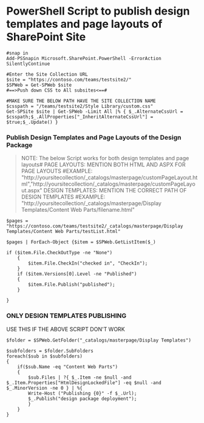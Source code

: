# PowerShell Script to publish design templates and page layouts of SharePoint Site

    #snap in
    Add-PSSnapin Microsoft.SharePoint.PowerShell -ErrorAction SilentlyContinue 

    #Enter the Site Collection URL
    $site = "https://contoso.com/teams/testsite2/"
    $SPWeb = Get-SPWeb $site
    #==>Push down CSS to All subsites<==#
    
    #MAKE SURE THE BELOW PATH HAVE THE SITE COLLECTION NAME
    $csspath = "/teams/testsite2/Style Library/custom.css"
    Get-SPSite $site | Get-SPWeb -Limit All |% { $_.AlternateCssUrl = $csspath;$_.AllProperties["_InheritAlternateCssUrl"] = $true;$_.Update() }


### Publish Design Templates and Page Layouts of the Design Package
> NOTE: The below Script works for both design templates and page layouts#
> PAGE LAYOUTS: MENTION BOTH HTML AND ASPX FOR PAGE LAYOUTS
>               #EXAMPLE: "http://yoursitecollection/_catalogs/masterpage/customPageLayout.html","http://yoursitecollection/_catalogs/masterpage/customPageLayout.aspx"
> DESIGN TEMPLATES: MENTION THE CORRECT PATH OF DESIGN TEMPLATES
>               #EXAMPLE: "http://yoursitecollection/_catalogs/masterpage/Display Templates/Content Web Parts/filename.html"


    $pages = "https://contoso.com/teams/testsite2/_catalogs/masterpage/Display Templates/Content Web Parts/testList.html"

    $pages | ForEach-Object {$item = $SPWeb.GetListItem($_)

    if ($item.File.CheckOutType -ne "None")
        {
            $item.File.CheckIn("checked in", "CheckIn");
        }
        if ($item.Versions[0].Level -ne "Published")
        {
            $item.File.Publish("published");
        }

    }


### ONLY DESIGN TEMPLATES PUBLISHING
USE THIS IF THE ABOVE SCRIPT DON'T WORK

    $folder = $SPWeb.GetFolder("_catalogs/masterpage/Display Templates")

    $subfolders = $folder.SubFolders
    foreach($sub in $subfolders)
    {
        if($sub.Name -eq "Content Web Parts")
        {
            $sub.Files | ?{ $_.Item -ne $null -and $_.Item.Properties["HtmlDesignLockedFile"] -eq $null -and $_.MinorVersion -ne 0 } | %{
            Write-Host ("Publishing {0}" -f $_.Url);
            $_.Publish("design package deployment");
            }
        }
    }

